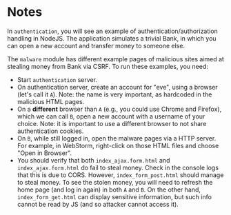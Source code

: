 # Notes

In `authentication`, you will see an example
of authentication/authorization handling in NodeJS.
The application simulates a trivial Bank, in which you can
open a new account and transfer money to someone else.


The `malware` module has different example pages of malicious
sites aimed at stealing money from Bank
via CSRF.
To run these examples, you need:

* Start `authentication` server.
* On authentication server, create an account for "eve",
  using a browser (let's call it `A`).
  Note: the name is very important, as hardcoded in the
  malicious HTML pages.
* On a __different__ browser than `A` (e.g., you could use
  Chrome and Firefox), which we can call `B`, open a new
  account with a username of your choice.
  Note: it is important to use a different browser to not
  share authentication cookies.
* On `B`, while still logged in, open the malware pages
  via a HTTP server. For example, in WebStorm, right-click
  on those HTML files and choose "Open in Browser".
* You should verify that both `index_ajax.form.html` and
  `index_ajax.form.html` do fail to steal money.
  Check in the console logs that this is due to CORS.
  However, `index_form_post.html` should manage to steal money.
  To see the stolen money, you will need to refresh the home
  page (and log in again) in both `A` and `B`.
  On the other hand, `index_form_get.html` can display sensitive
  information, but such info cannot be read by JS (and so attacker
  cannot access it).

